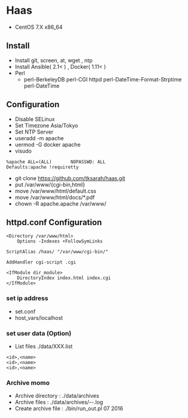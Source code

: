 # Haas
* CentOS 7.X x86_64

## Install

* Install git, screen, at, wget , ntp
* Install Ansible( 2.1< ) , Docker( 1.11< )
* Perl
  * perl-BerkeleyDB perl-CGI httpd perl-DateTime-Format-Strptime perl-DateTime

## Configuration

* Disable SELinux
* Set Timezone Asia/Tokyo
* Set NTP Server
* useradd -m apache
* uermod -G docker apache
* visudo
```
%apache ALL=(ALL)       NOPASSWD: ALL
Defaults:apache !requiretty
```
* git clone https://github.com/tksarah/haas.git
* put /var/www/{cgi-bin,html}
* move /var/www/html/default.css
* move /var/www/html/docs/*.pdf
* chown -R apache.apache /var/www/

## httpd.conf Configuration
```
<Directory /var/www/html>
    Options -Indexes +FollowSymLinks

ScriptAlias /haas/ "/var/www/cgi-bin/"

AddHandler cgi-script .cgi

<IfModule dir_module>
    DirectoryIndex index.html index.cgi
</IfModule>

```

### set ip address 

* set.conf
* host_vars/localhost

### set user data (Option)

* List files ./data/XXX.list
```
<id>,<name>
<id>,<name>
<id>,<name>
```

### Archive momo

* Archive directory : ./data/archives
* Archive files : ./data/archives/<YYYY>-<MM>-<Dep>.log
* Create archive file : ./bin/run_out.pl 07 2016
